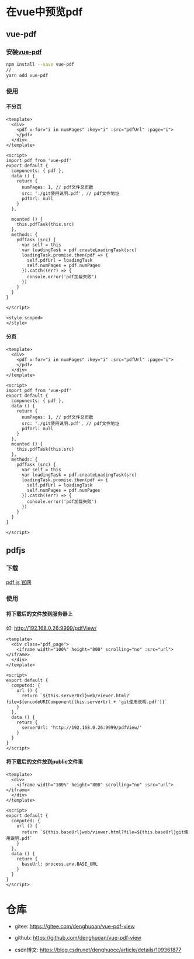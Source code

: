 # 在vue中预览pdf

## vue-pdf

### 安装[vue-pdf](https://www.npmjs.com/package/vue-pdf)

```bash
npm install --save vue-pdf
// 
yarn add vue-pdf
```

### 使用

#### 不分页

```vue
<template>
  <div>
    <pdf v-for="i in numPages" :key="i" :src="pdfUrl" :page="i">
    </pdf>
  </div>
</template>

<script>
import pdf from 'vue-pdf'
export default {
  components: { pdf },
  data () {
    return {
      numPages: 1, // pdf文件总页数
      src: './git使用说明.pdf', // pdf文件地址
      pdfUrl: null
    }
  },

  mounted () {
    this.pdfTask(this.src)
  },
  methods: {
    pdfTask (src) {
      var self = this
      var loadingTask = pdf.createLoadingTask(src)
      loadingTask.promise.then(pdf => {
        self.pdfUrl = loadingTask
        self.numPages = pdf.numPages
      }).catch((err) => {
        console.error('pdf加载失败')
      })
    }
  }
}

</script>

<style scoped>
</style>

```

#### 分页

```vue
<template>
  <div>
    <pdf v-for="i in numPages" :key="i" :src="pdfUrl" :page="i">
    </pdf>
  </div>
</template>

<script>
import pdf from 'vue-pdf'
export default {
  components: { pdf },
  data () {
    return {
      numPages: 1, // pdf文件总页数
      src: './git使用说明.pdf', // pdf文件地址
      pdfUrl: null
    }
  },
  mounted () {
    this.pdfTask(this.src)
  },
  methods: {
    pdfTask (src) {
      var self = this
      var loadingTask = pdf.createLoadingTask(src)
      loadingTask.promise.then(pdf => {
        self.pdfUrl = loadingTask
        self.numPages = pdf.numPages
      }).catch((err) => {
        console.error('pdf加载失败')
      })
    }
  }
}

</script>
```

## pdfjs

### 下载

[pdf js 官网](https://mozilla.github.io/pdf.js/getting_started/#download)

### 使用

#### 将下载后的文件放到服务器上

如: http://192.168.0.26:9999/pdfView/

```vue
<template>
  <div class="pdf_page">
    <iframe width="100%" height="800" scrolling="no" :src="url"></iframe>
  </div>
</template>

<script>
export default {
  computed: {
    url () {
      return `${this.serverUrl}web/viewer.html?file=${encodeURIComponent(this.serverUrl + 'git使用说明.pdf')}`
    }
  },
  data () {
    return {
      serverUrl: 'http://192.168.0.26:9999/pdfView/'
    }
  }
}
</script>
```

#### 将下载后的文件放到public文件里

```vue
<template>
  <div>
    <iframe width="100%" height="800" scrolling="no" :src="url"></iframe>
  </div>
</template>

<script>
export default {
  computed: {
    url () {
      return `${this.baseUrl}web/viewer.html?file=${this.baseUrl}git使用说明.pdf`
    }
  },
  data () {
    return {
      baseUrl: process.env.BASE_URL
    }
  }
}
</script>
```



 # 仓库

- gitee: https://gitee.com/denghuoan/vue-pdf-view
- github: https://github.com/denghuoan/vue-pdf-view

- csdn博文: https://blog.csdn.net/denghuocc/article/details/109361877

